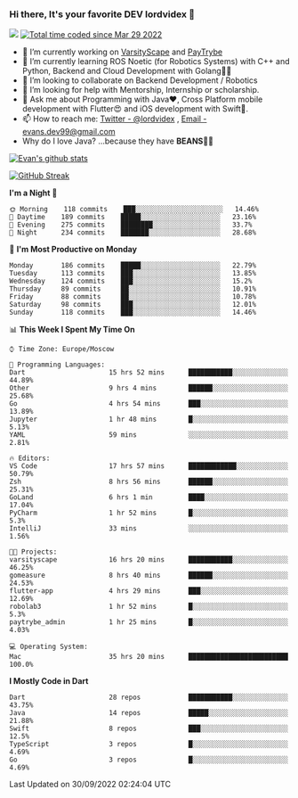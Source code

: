 ### Hi there, It's your favorite DEV lordvidex 👋
<img src="https://komarev.com/ghpvc/?username=lordvidex&label=Views&color=blue&style=plastic" /> <a href="https://wakatime.com/@0e56db35-d16b-410a-acc0-4085055304bf"><img src="https://wakatime.com/badge/user/0e56db35-d16b-410a-acc0-4085055304bf.svg" alt="Total time coded since Mar 29 2022" /></a>

- 🔭 I’m currently working on [VarsityScape](https://varsityscape.com) and [PayTrybe](https://www.paytrybe.com)
- 🌱 I’m currently learning ROS Noetic (for Robotics Systems) with C++ and Python, Backend and Cloud Development with Golang🧙🏼
- 👯 I’m looking to collaborate on Backend Development / Robotics
- 🤔 I’m looking for help with Mentorship, Internship or scholarship.
- 💬 Ask me about Programming with Java❤️, Cross Platform mobile development with Flutter😍 and iOS development with Swift🚀.
- 📫 How to reach me: [Twitter - @lordvidex](https://twitter.com/lordvidex) , [Email - evans.dev99@gmail.com](mailto:evans.dev99@gmail.com?body=Hello%20Evans,)
- Why do I love Java? ...because they have **BEANS**🤤😋

<div>
<!-- <a href="https://github.com/lordvidex">
  <img src="https://github-readme-stats.vercel.app/api/top-langs/?username=lordvidex&theme=light" />
</a>    -->
<!-- [![Top Langs](https://github-readme-stats.vercel.app/api/top-langs/?username=lordvidex)](https://github.com/lordvidex/)  -->
<a href="https://github.com/lordvidex">
 <img src="https://github-readme-stats.vercel.app/api?username=lordvidex&show_icons=true&theme=light&line_height=27" alt="Evan's github stats"/>
</a>
</div>

[![GitHub Streak](https://github-readme-streak-stats.herokuapp.com?user=lordvidex&theme=github-dark&hide_border=true)](https://git.io/streak-stats)

<!--
  <a href="https://github.com/iampawan/FlutterExampleApps">
    <img align="center" src="https://github-readme-stats.vercel.app/api/pin/?username=iampawan&repo=FlutterExampleApps&theme=light" />

  </a>
  <a href="https://github.com/iampawan/VelocityX">
   <img align="center" src="https://github-readme-stats.vercel.app/api/pin/?username=iampawan&repo=VelocityX&theme=light" />
  </a>
-->
<!--START_SECTION:waka-->
**I'm a Night 🦉** 

```text
🌞 Morning    118 commits    ███░░░░░░░░░░░░░░░░░░░░░░   14.46% 
🌆 Daytime    189 commits    █████░░░░░░░░░░░░░░░░░░░░   23.16% 
🌃 Evening    275 commits    ████████░░░░░░░░░░░░░░░░░   33.7% 
🌙 Night      234 commits    ███████░░░░░░░░░░░░░░░░░░   28.68%

```
📅 **I'm Most Productive on Monday** 

```text
Monday       186 commits    █████░░░░░░░░░░░░░░░░░░░░   22.79% 
Tuesday      113 commits    ███░░░░░░░░░░░░░░░░░░░░░░   13.85% 
Wednesday    124 commits    ███░░░░░░░░░░░░░░░░░░░░░░   15.2% 
Thursday     89 commits     ██░░░░░░░░░░░░░░░░░░░░░░░   10.91% 
Friday       88 commits     ██░░░░░░░░░░░░░░░░░░░░░░░   10.78% 
Saturday     98 commits     ███░░░░░░░░░░░░░░░░░░░░░░   12.01% 
Sunday       118 commits    ███░░░░░░░░░░░░░░░░░░░░░░   14.46%

```


📊 **This Week I Spent My Time On** 

```text
⌚︎ Time Zone: Europe/Moscow

💬 Programming Languages: 
Dart                     15 hrs 52 mins      ███████████░░░░░░░░░░░░░░   44.89% 
Other                    9 hrs 4 mins        ██████░░░░░░░░░░░░░░░░░░░   25.68% 
Go                       4 hrs 54 mins       ███░░░░░░░░░░░░░░░░░░░░░░   13.89% 
Jupyter                  1 hr 48 mins        █░░░░░░░░░░░░░░░░░░░░░░░░   5.13% 
YAML                     59 mins             ░░░░░░░░░░░░░░░░░░░░░░░░░   2.81%

🔥 Editors: 
VS Code                  17 hrs 57 mins      ████████████░░░░░░░░░░░░░   50.79% 
Zsh                      8 hrs 56 mins       ██████░░░░░░░░░░░░░░░░░░░   25.31% 
GoLand                   6 hrs 1 min         ████░░░░░░░░░░░░░░░░░░░░░   17.04% 
PyCharm                  1 hr 52 mins        █░░░░░░░░░░░░░░░░░░░░░░░░   5.3% 
IntelliJ                 33 mins             ░░░░░░░░░░░░░░░░░░░░░░░░░   1.56%

🐱‍💻 Projects: 
varsityscape             16 hrs 20 mins      ███████████░░░░░░░░░░░░░░   46.25% 
gomeasure                8 hrs 40 mins       ██████░░░░░░░░░░░░░░░░░░░   24.53% 
flutter-app              4 hrs 29 mins       ███░░░░░░░░░░░░░░░░░░░░░░   12.69% 
robolab3                 1 hr 52 mins        █░░░░░░░░░░░░░░░░░░░░░░░░   5.3% 
paytrybe_admin           1 hr 25 mins        █░░░░░░░░░░░░░░░░░░░░░░░░   4.03%

💻 Operating System: 
Mac                      35 hrs 20 mins      █████████████████████████   100.0%

```

**I Mostly Code in Dart** 

```text
Dart                     28 repos            ███████████░░░░░░░░░░░░░░   43.75% 
Java                     14 repos            █████░░░░░░░░░░░░░░░░░░░░   21.88% 
Swift                    8 repos             ███░░░░░░░░░░░░░░░░░░░░░░   12.5% 
TypeScript               3 repos             █░░░░░░░░░░░░░░░░░░░░░░░░   4.69% 
Go                       3 repos             █░░░░░░░░░░░░░░░░░░░░░░░░   4.69%

```



 Last Updated on 30/09/2022 02:24:04 UTC
<!--END_SECTION:waka-->
